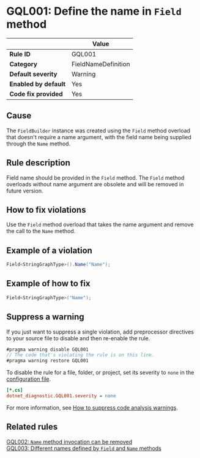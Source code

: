 # GQL001: Define the name in `Field` method

|                        | Value               |
| ---------------------- | ------------------- |
| **Rule ID**            | GQL001              |
| **Category**           | FieldNameDefinition |
| **Default severity**   | Warning             |
| **Enabled by default** | Yes                 |
| **Code fix provided**  | Yes                 |

## Cause

The `FieldBuilder` instance was created using the `Field` method overload that doesn't require a name argument, with the field name being supplied through the `Name` method.

## Rule description

Field name should be provided in the `Field` method. The `Field` method overloads without name argument are obsolete and will be removed in future version.

## How to fix violations

Use the `Field` method overload that takes the name argument and remove the call to the `Name` method.

## Example of a violation

```c#
Field<StringGraphType>().Name("Name");
```

## Example of how to fix

```c#
Field<StringGraphType>("Name");
```

## Suppress a warning

If you just want to suppress a single violation, add preprocessor directives to your source file to disable and then re-enable the rule.

```csharp
#pragma warning disable GQL001
// The code that's violating the rule is on this line.
#pragma warning restore GQL001
```

To disable the rule for a file, folder, or project, set its severity to `none` in the [configuration file](https://learn.microsoft.com/en-us/dotnet/fundamentals/code-analysis/configuration-files).

```ini
[*.cs]
dotnet_diagnostic.GQL001.severity = none
```

For more information, see [How to suppress code analysis warnings](https://learn.microsoft.com/en-us/dotnet/fundamentals/code-analysis/suppress-warnings).

## Related rules

[GQL002: `Name` method invocation can be removed](/GQL002_NameMethodInvocationCanBeRemoved)  
[GQL003: Different names defined by `Field` and `Name` methods](/GQL003_DifferentNamesDefinedByFieldAndNameMethods)
